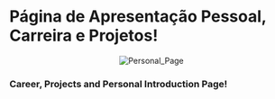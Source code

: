 # Página de Apresentação Pessoal, Carreira e Projetos!

<div align="center">
  
![Personal_Page](https://github.com/user-attachments/assets/2ceaba0a-2a4f-4dfa-b848-d7e49fb50c17)

</div>

### Career, Projects and Personal Introduction Page!
